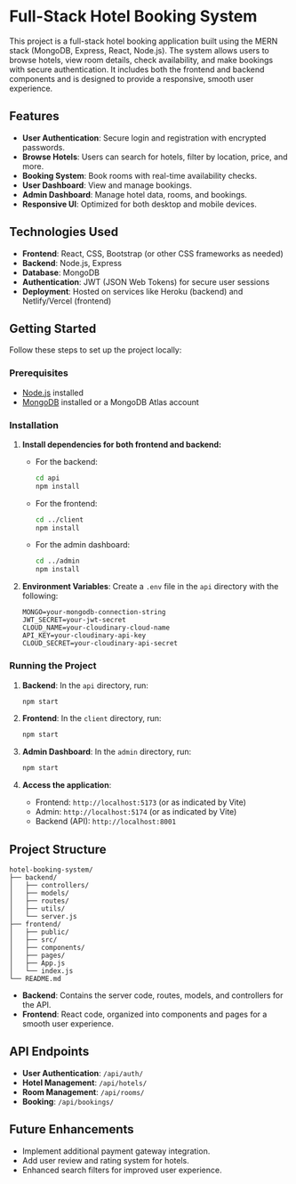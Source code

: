 # Full-Stack Hotel Booking System

This project is a full-stack hotel booking application built using the MERN stack (MongoDB, Express, React, Node.js). The system allows users to browse hotels, view room details, check availability, and make bookings with secure authentication. It includes both the frontend and backend components and is designed to provide a responsive, smooth user experience.

## Features

- **User Authentication**: Secure login and registration with encrypted passwords.
- **Browse Hotels**: Users can search for hotels, filter by location, price, and more.
- **Booking System**: Book rooms with real-time availability checks.
- **User Dashboard**: View and manage bookings.
- **Admin Dashboard**: Manage hotel data, rooms, and bookings.
- **Responsive UI**: Optimized for both desktop and mobile devices.

## Technologies Used

- **Frontend**: React, CSS, Bootstrap (or other CSS frameworks as needed)
- **Backend**: Node.js, Express
- **Database**: MongoDB
- **Authentication**: JWT (JSON Web Tokens) for secure user sessions
- **Deployment**: Hosted on services like Heroku (backend) and Netlify/Vercel (frontend)

## Getting Started

Follow these steps to set up the project locally:

### Prerequisites

- [Node.js](https://nodejs.org/) installed
- [MongoDB](https://www.mongodb.com/) installed or a MongoDB Atlas account

### Installation

1. **Install dependencies for both frontend and backend:**
   - For the backend:
     ```bash
     cd api
     npm install
     ```
   - For the frontend:
     ```bash
     cd ../client
     npm install
     ```
   - For the admin dashboard:
     ```bash
     cd ../admin
     npm install
     ```

3. **Environment Variables**:
   Create a `.env` file in the `api` directory with the following:
   ```plaintext
   MONGO=your-mongodb-connection-string
   JWT_SECRET=your-jwt-secret
   CLOUD_NAME=your-cloudinary-cloud-name
   API_KEY=your-cloudinary-api-key
   CLOUD_SECRET=your-cloudinary-api-secret
   ```

### Running the Project

1. **Backend**:
   In the `api` directory, run:
   ```bash
   npm start
   ```

2. **Frontend**:
   In the `client` directory, run:
   ```bash
   npm start
   ```

3. **Admin Dashboard**:
   In the `admin` directory, run:
   ```bash
   npm start
   ```

4. **Access the application**:
   - Frontend: `http://localhost:5173` (or as indicated by Vite)
   - Admin: `http://localhost:5174` (or as indicated by Vite)
   - Backend (API): `http://localhost:8001`

## Project Structure

```
hotel-booking-system/
├── backend/
│   ├── controllers/
│   ├── models/
│   ├── routes/
│   ├── utils/
│   └── server.js
├── frontend/
│   ├── public/
│   ├── src/
│   ├── components/
│   ├── pages/
│   ├── App.js
│   └── index.js
└── README.md
```

- **Backend**: Contains the server code, routes, models, and controllers for the API.
- **Frontend**: React code, organized into components and pages for a smooth user experience.

## API Endpoints

- **User Authentication**: `/api/auth/`
- **Hotel Management**: `/api/hotels/`
- **Room Management**: `/api/rooms/`
- **Booking**: `/api/bookings/`

## Future Enhancements

- Implement additional payment gateway integration.
- Add user review and rating system for hotels.
- Enhanced search filters for improved user experience.
  

